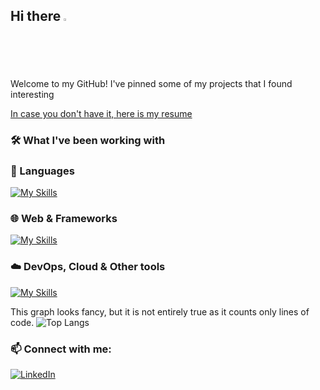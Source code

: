 ## Hi there <img src="https://raw.githubusercontent.com/nixin72/nixin72/master/wave.gif" width="2%"/>
Welcome to my GitHub! I've pinned some of my projects that I found interesting

[In case you don't have it, here is my resume](https://github.com/user-attachments/files/22647059/Andrzej_Kupiec_CV_Intern_Jr.pdf)

<!--
### 🚀 About Me
- 🔭 Currently working on the LeetCode-style website for algorithms and data structures learning, still WIP  
- 🌱 I am currently learning Unreal Engine
- 💬 Interested in bioinformatics and the usage of computer science in medicine
-->
### 🛠 What I've been working with

### 🚀 Languages
[![My Skills](https://skillicons.dev/icons?i=cpp,cs,c,python,js,r,matlab,flutter)](https://skillicons.dev)

### 🌐 Web & Frameworks
[![My Skills](https://skillicons.dev/icons?i=react,vite,html,css,tailwind)](https://skillicons.dev)

### ☁️ DevOps, Cloud & Other tools
[![My Skills](https://skillicons.dev/icons?i=docker,aws,azure,linux,git, )](https://skillicons.dev)

This graph looks fancy, but it is not entirely true as it counts only lines of code.
![Top Langs](https://github-readme-stats.vercel.app/api/top-langs/?username=andrucior&theme=radical)

### 📫 Connect with me:
[![LinkedIn](https://img.shields.io/badge/LinkedIn-blue?style=flat&logo=linkedin)](https://www.linkedin.com/in/andrzej-kupiec-05683323b/)

<!--
**andrucior/andrucior** is a ✨ _special_ ✨ repository because its `README.md` (this file) appears on your GitHub profile.

Here are some ideas to get you started:

- 🔭 I’m currently working on ...
- 🌱 I’m currently learning ...
- 👯 I’m looking to collaborate on ...
- 🤔 I’m looking for help with ...
- 💬 Ask me about ...
- 📫 How to reach me: ...
- 😄 Pronouns: ...
- ⚡ Fun fact: ...
-->

